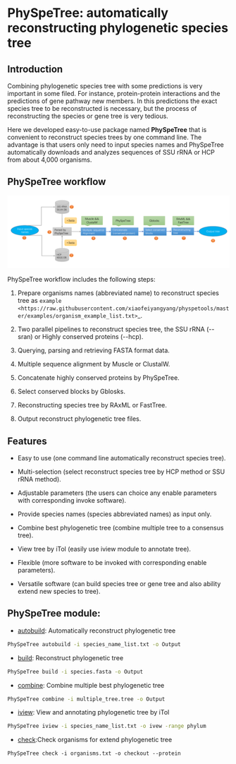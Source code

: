 
# PhySpeTree: automatically reconstructing phylogenetic species tree


## Introduction

Combining phylogenetic species tree with some predictions is very important in some filed. For instance,
protein-protein interactions and the predictions of gene pathway new members. In this predictions the exact species tree to be reconstructed
is necessary, but the process of reconstructing the species or gene tree is very tedious.

Here we developed easy-to-use package named **PhySpeTree** that is convenient to reconstruct species trees by one command line.
The advantage is that users only need to input species names and PhySpeTree automatically downloads
and analyzes sequences of SSU rRNA or HCP from about 4,000 organisms.


## PhySpeTree workflow


![workflow](img/PhySpeTree_work_follow.png)


PhySpeTree workflow includes the following steps:

1. Prepare organisms names (abbreviated name) to reconstruct species tree as `example <https://raw.githubusercontent.com/xiaofeiyangyang/physpetools/master/examples/organism_example_list.txt>`_.

2. Two parallel pipelines to reconstruct species tree, the SSU rRNA (--sran) or Highly conserved proteins (--hcp).

3. Querying, parsing and retrieving FASTA format data.

4. Multiple sequence alignment by Muscle or ClustalW.

5. Concatenate highly conserved proteins by PhySpeTree.

6. Select conserved blocks by Gblosks.

7. Reconstructing species tree by RAxML or FastTree.

8. Output reconstruct phylogenetic tree files.



## Features

- Easy to use (one command line automatically reconstruct species tree).

- Multi-selection (select reconstruct species tree by HCP method or SSU rRNA method).

- Adjustable parameters (the users can choice any enable parameters with corresponding invoke software).

- Provide species names (species abbreviated names) as input only.

- Combine best phylogenetic tree (combine multiple tree to a consensus tree).

- View tree by iTol (easily use iview module to annotate tree).

- Flexible (more software to be invoked with corresponding enable parameters).

- Versatile software (can build species tree or gene tree and also ability extend new species to tree).


## PhySpeTree module:

* [autobuild](usage.md#autobuild): Automatically reconstruct phylogenetic tree

```bash
PhySpeTree autobuild -i species_name_list.txt -o Output
```


* [build](usage.md#build): Reconstruct phylogenetic tree

```bash
PhySpeTree build -i species.fasta -o Output
```

* [combine](usage.md#combine): Combine multiple best phylogenetic tree 

```bash
PhySpeTree combine -i multiple_tree.tree -o Output
```


* [iview](usage.md#iview): View and annotating phylogenetic tree by iTol

```bash
PhySpeTree iview -i species_name_list.txt -o ivew -range phylum 
```

* [check](usage.md#check):Check organisms for extend phylogenetic tree 

```
PhySpeTree check -i organisms.txt -o checkout --protein
```


[1]: example/organism_example_list.txt